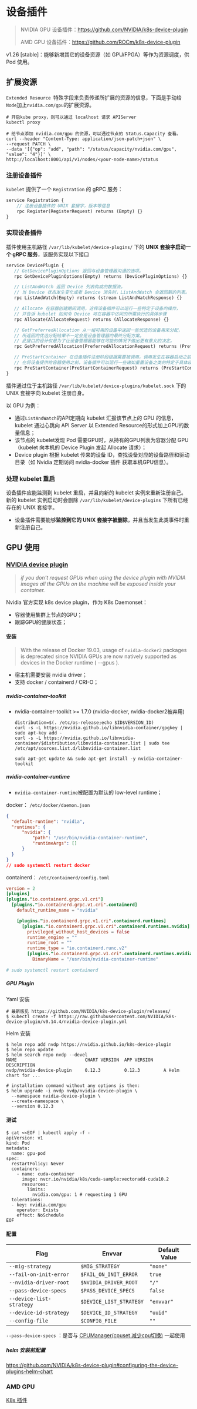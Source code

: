 # 设备插件

> NVIDIA GPU 设备插件：https://github.com/NVIDIA/k8s-device-plugin
>
> AMD GPU 设备插件：https://github.com/ROCm/k8s-device-plugin

v1.26 [stable]：能够新增其它的设备资源（如 GPU/FPGA）等作为资源调度，供 Pod 使用。



## 扩展资源

`Extended Resource `特殊字段来负责传递所扩展的资源的信息，下面是手动给`Node`加上`nvidia.com/gpu`的扩展资源。

```shell
# 开启kube proxy，则可以通过 localhost 请求 APIServer
kubectl proxy

# 给节点添加 nvidia.com/gpu 的资源，可以通过节点的 Status.Capacity 查看。
curl --header "Content-Type: application/json-patch+json" \
--request PATCH \
--data '[{"op": "add", "path": "/status/capacity/nvidia.com/gpu", "value": "4"}]' \
http://localhost:8001/api/v1/nodes/<your-node-name>/status
```

### 注册设备插件

`kubelet` 提供了一个 `Registration` 的 gRPC 服务：

```protobuf
service Registration {
	// 注册设备插件的 UNIX 套接字，版本等信息
	rpc Register(RegisterRequest) returns (Empty) {}
}
```

### 实现设备插件

插件使用主机路径 `/var/lib/kubelet/device-plugins/` 下的 **UNIX 套接字启动一个 gRPC 服务**，该服务实现以下接口

```protobuf
service DevicePlugin {
   // GetDevicePluginOptions 返回与设备管理器沟通的选项。
   rpc GetDevicePluginOptions(Empty) returns (DevicePluginOptions) {}

   // ListAndWatch 返回 Device 列表构成的数据流。
   // 当 Device 状态发生变化或者 Device 消失时，ListAndWatch 会返回新的列表。
   rpc ListAndWatch(Empty) returns (stream ListAndWatchResponse) {}

   // Allocate 在容器创建期间调用，这样设备插件可以运行一些特定于设备的操作，
   // 并告诉 kubelet 如何令 Device 可在容器中访问的所需执行的具体步骤
   rpc Allocate(AllocateRequest) returns (AllocateResponse) {}

   // GetPreferredAllocation 从一组可用的设备中返回一些优选的设备用来分配，
   // 所返回的优选分配结果不一定会是设备管理器的最终分配方案。
   // 此接口的设计仅是为了让设备管理器能够在可能的情况下做出更有意义的决定。
   rpc GetPreferredAllocation(PreferredAllocationRequest) returns (PreferredAllocationResponse) {}

   // PreStartContainer 在设备插件注册阶段根据需要被调用，调用发生在容器启动之前。
   // 在将设备提供给容器使用之前，设备插件可以运行一些诸如重置设备之类的特定于具体设备的操作，
   rpc PreStartContainer(PreStartContainerRequest) returns (PreStartContainerResponse) {}
}
```

插件通过位于主机路径 `/var/lib/kubelet/device-plugins/kubelet.sock` 下的 UNIX 套接字向 kubelet 注册自身。

以 GPU 为例：

- 通过`ListAndWatch`的API定期向 kubelet 汇报该节点上的 GPU  的信息，kubelet 通过心跳向 API Server 以 Extended Resource的形式加上GPU的数量信息；
- 该节点的 kubelet发现 Pod 需要GPU时，从持有的GPU列表为容器分配 GPU（kubelet 向本机的 Device Plugin 发起 Allocate 请求）；
- Device plugin 根据 kubelet 传来的设备 ID，查找设备对应的设备路径和驱动目录（如 Nvidia 定期访问 nvidia-docker 插件 获取本机GPU信息）。

### 处理 kubelet 重启

设备插件应能监测到 kubelet 重启，并且向新的 kubelet 实例来重新注册自己。 新的 kubelet 实例启动时会删除 `/var/lib/kubelet/device-plugins` 下所有已经存在的 UNIX 套接字。 

- 设备插件需要能够**监控到它的 UNIX 套接字被删除**，并且当发生此类事件时重新注册自己。



## GPU 使用

### [NVIDIA device plugin](https://github.com/NVIDIA/k8s-device-plugin)

> *if you don't request GPUs when using the device plugin with NVIDIA images all the GPUs on the machine will be exposed inside your container.*

Nvidia 官方实现 k8s device plugin，作为 K8s Daemonset：

- 容器使用集群上节点的GPU；
- 跟踪GPU的健康状态；


#### 安装

> With the release of Docker 19.03, usage of `nvidia-docker2` packages is deprecated since NVIDIA GPUs are now natively supported as devices in the Docker runtime ( --gpus ).

- 宿主机需要安装 nvidia driver；
- 支持 docker / containerd / CRI-O；

##### nvidia-container-toolkit

- nvidia-container-toolkit >= 1.7.0 (nvidia-docker, nvidia-docker2被弃用)

  ```shell
  distribution=$(. /etc/os-release;echo $ID$VERSION_ID)
  curl -s -L https://nvidia.github.io/libnvidia-container/gpgkey | sudo apt-key add -
  curl -s -L https://nvidia.github.io/libnvidia-container/$distribution/libnvidia-container.list | sudo tee /etc/apt/sources.list.d/libnvidia-container.list
  
  sudo apt-get update && sudo apt-get install -y nvidia-container-toolkit
  ```

##### nvidia-container-runtime

- `nvidia-container-runtime`被配置为默认的 low-level runtime；

docker：  `/etc/docker/daemon.json`

  ```json
{
    "default-runtime": "nvidia",
    "runtimes": {
        "nvidia": {
            "path": "/usr/bin/nvidia-container-runtime",
            "runtimeArgs": []
        }
    }
}
// sudo systemctl restart docker
  ```

containerd：  `/etc/containerd/config.toml`

  ```toml
version = 2
[plugins]
  [plugins."io.containerd.grpc.v1.cri"]
    [plugins."io.containerd.grpc.v1.cri".containerd]
      default_runtime_name = "nvidia"

      [plugins."io.containerd.grpc.v1.cri".containerd.runtimes]
        [plugins."io.containerd.grpc.v1.cri".containerd.runtimes.nvidia]
          privileged_without_host_devices = false
          runtime_engine = ""
          runtime_root = ""
          runtime_type = "io.containerd.runc.v2"
          [plugins."io.containerd.grpc.v1.cri".containerd.runtimes.nvidia.options]
            BinaryName = "/usr/bin/nvidia-container-runtime"
            
# sudo systemctl restart containerd
  ```

##### GPU Plugin

Yaml 安装

```shell
# 最新版见 https://github.com/NVIDIA/k8s-device-plugin/releases/
$ kubectl create -f https://raw.githubusercontent.com/NVIDIA/k8s-device-plugin/v0.14.4/nvidia-device-plugin.yml
```

Helm 安装

```shell
$ helm repo add nvdp https://nvidia.github.io/k8s-device-plugin
$ helm repo update
$ helm search repo nvdp --devel
NAME                     	  CHART VERSION  APP VERSION	DESCRIPTION
nvdp/nvidia-device-plugin	  0.12.3         0.12.3         A Helm chart for ...

# installation command without any options is then:
$ helm upgrade -i nvdp nvdp/nvidia-device-plugin \
  --namespace nvidia-device-plugin \
  --create-namespace \
  --version 0.12.3

```



#### 测试

```shell
$ cat <<EOF | kubectl apply -f -
apiVersion: v1
kind: Pod
metadata:
  name: gpu-pod
spec:
  restartPolicy: Never
  containers:
    - name: cuda-container
      image: nvcr.io/nvidia/k8s/cuda-sample:vectoradd-cuda10.2
      resources:
        limits:
          nvidia.com/gpu: 1 # requesting 1 GPU
  tolerations:
  - key: nvidia.com/gpu
    operator: Exists
    effect: NoSchedule
EOF
```

#### 配置

| Flag                     | Envvar                  | Default Value |
| ------------------------ | ----------------------- | ------------- |
| `--mig-strategy`         | `$MIG_STRATEGY`         | `"none"`      |
| `--fail-on-init-error`   | `$FAIL_ON_INIT_ERROR`   | `true`        |
| `--nvidia-driver-root`   | `$NVIDIA_DRIVER_ROOT`   | `"/"`         |
| `--pass-device-specs`    | `$PASS_DEVICE_SPECS`    | `false`       |
| `--device-list-strategy` | `$DEVICE_LIST_STRATEGY` | `"envvar"`    |
| `--device-id-strategy`   | `$DEVICE_ID_STRATEGY`   | `"uuid"`      |
| `--config-file`          | `$CONFIG_FILE`          | `""`          |

`--pass-device-specs`  ：是否与 [CPUManager(cpuset 减少cpu切换)](https://kubernetes.io/zh-cn/docs/tasks/administer-cluster/cpu-management-policies/#static-policy-options) 一起使用

##### helm 安装前配置

https://github.com/NVIDIA/k8s-device-plugin#configuring-the-device-plugins-helm-chart



### AMD GPU

[K8s 插件](https://github.com/ROCm/k8s-device-plugin#deployment)

